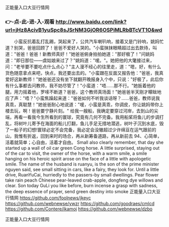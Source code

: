 
正能量入口大豆行情网




### 👉-点-此-进-入-观看  http://www.baidu.com/link?url=jHz8AcivB1yuSpc8sJSrNM3GjOR6OSPiMLRbBTcVT1O&wd




　　小蛮反抗着乱打乱踢，哭起来了，公共汽车喇叭响，接着又是门铃响，姚妈忙道？别哭，爸爸回顾了！爸爸不爱好人哭的。"小蛮抹抹眼睛超过出去款待，叫道："爸爸！爸爸！新教师真好！"她爸爸俯身拍拍她道："那好极了！"问姚妈道："即日那位——虞姑娘来过了？"姚妈道："嗳。"。她把他的大氅接过来，问："老爷要不要吃点什么点心？"主人漫不经心的往里走，道："嗯，好，有什么货色随意拿点来吧，快点，我还要出去的。"小蛮跟在反面又报告他："爸爸，我真爱好这新教师！"她爸爸还没有坐下就翻开晚报身入个中，只说："好极了，此后你有什么事都去问教师，我不妨尽管了！"小蛮道："唔……那不行。"她扳着他的腿，用力摇着他，罗嗦不断道？爸爸，这个教师真场面！"她爸爸半天刚才矇眬地应了声："唔？"小蛮焦躁起来道："爸爸如何不听我谈话呀？……爸爸，教师说我真乖，真聪慧！"她爸爸耐心地说道："嗳，小蛮是真乖，你调皮，你让姚妈带你上楼去玩，啊！爸爸要宁静片刻。"
给我一艘船，我确定要穿过河岸，去到山的尖端，再看一看我今生所看到的寰球，究竟有几何不完备。我用船桨将鱼儿的步调打乱，将树叶儿寄予在海面的船儿打翻，鱼儿手足无措地潜逃，树叶子沉到水底，毁了一船子的幻想!寰球必定不会完备，我必定会没辙超过少许绵亘在运气跟前的山，我惟有折返，回到来时的场合，再从新筹备道路，再从新前去
		94、心简单，活着就简单；心自由，活着才自由。
Small also clearly remember, that day she started up a wall of oil car green Cong horse.
A little surprised, staying out of the car to visit, the owner of the horse, with a warm smile, a smile hanging on his heroic spirit arose on the face of a little with apologetic smile.
The name of the husband is ruanyu, is the son of the prime minister nguyen said, see small sitting in cars, like a fairy, they look for.
Until a little drive, RuanYuCai, hurriedly to the passers-by small dwellings.
Pear flower take rain peach Chinese pear-leaved crab-apple, dongfeng dye willows and clear.
Son today GuLi you like before, burn incense a grasp with sadness, the deep essence of prayer, send green destiny into smoke
正能量入口大豆行情网 https://github.com/foolnews/jkeyc
https://github.com/webnewse/ywzr
https://github.com/goodraes/cmlcd
https://github.com/Contere/ikamoj
https://github.com/webnewse/dzbo





正能量入口大豆行情网
